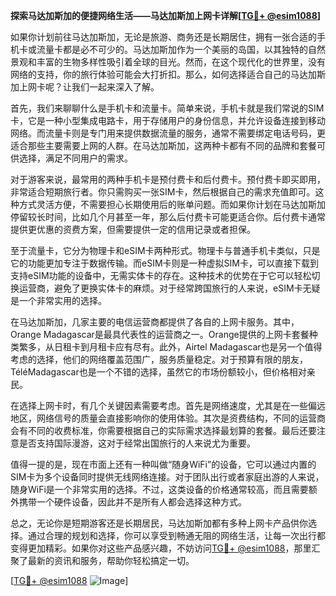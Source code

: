 **探索马达加斯加的便捷网络生活——马达加斯加上网卡详解[[TG💪+ @esim1088](https://t.me/s/esim1088)]**

如果你计划前往马达加斯加，无论是旅游、商务还是长期居住，拥有一张合适的手机卡或流量卡都是必不可少的。马达加斯加作为一个美丽的岛国，以其独特的自然景观和丰富的生物多样性吸引着全球的目光。然而，在这个现代化的世界里，没有网络的支持，你的旅行体验可能会大打折扣。那么，如何选择适合自己的马达加斯加上网卡呢？让我们一起来深入了解。

首先，我们来聊聊什么是手机卡和流量卡。简单来说，手机卡就是我们常说的SIM卡，它是一种小型集成电路卡，用于存储用户的身份信息，并允许设备连接到移动网络。而流量卡则是专门用来提供数据流量的服务，通常不需要绑定电话号码，更适合那些主要需要上网的人群。在马达加斯加，这两种卡都有不同的品牌和套餐可供选择，满足不同用户的需求。

对于游客来说，最常用的两种手机卡是预付费卡和后付费卡。预付费卡即买即用，非常适合短期旅行者。你只需购买一张SIM卡，然后根据自己的需求充值即可。这种方式灵活方便，不需要担心长期使用后的账单问题。而如果你计划在马达加斯加停留较长时间，比如几个月甚至一年，那么后付费卡可能更适合你。后付费卡通常提供更优惠的资费方案，但需要提供一定的信用记录或者担保。

至于流量卡，它分为物理卡和eSIM卡两种形式。物理卡与普通手机卡类似，只是它的功能更加专注于数据传输。而eSIM卡则是一种虚拟SIM卡，可以直接下载到支持eSIM功能的设备中，无需实体卡的存在。这种技术的优势在于它可以轻松切换运营商，避免了更换实体卡的麻烦。对于经常跨国旅行的人来说，eSIM卡无疑是一个非常实用的选择。

在马达加斯加，几家主要的电信运营商都提供了各自的上网卡服务。其中，Orange Madagascar是最具代表性的运营商之一。Orange提供的上网卡套餐种类繁多，从日租卡到月租卡应有尽有。此外，Airtel Madagascar也是另一个值得考虑的选择，他们的网络覆盖范围广，服务质量稳定。对于预算有限的朋友，TéléMadagascar也是一个不错的选择，虽然它的市场份额较小，但价格相对亲民。

在选择上网卡时，有几个关键因素需要考虑。首先是网络速度，尤其是在一些偏远地区，网络信号的质量会直接影响你的使用体验。其次是资费结构，不同的运营商会有不同的收费标准，你需要根据自己的实际需求选择最划算的套餐。最后还要注意是否支持国际漫游，这对于经常出国旅行的人来说尤为重要。

值得一提的是，现在市面上还有一种叫做“随身WiFi”的设备，它可以通过内置的SIM卡为多个设备同时提供无线网络连接。对于团队出行或者家庭出游的人来说，随身WiFi是一个非常实用的选择。不过，这类设备的价格通常较高，而且需要额外携带一个硬件设备，因此并不是所有人都会选择这种方式。

总之，无论你是短期游客还是长期居民，马达加斯加都有多种上网卡产品供你选择。通过合理的规划和选择，你可以享受到畅通无阻的网络生活，让每一次出行都变得更加精彩。如果你对这些产品感兴趣，不妨访问[TG💪+ @esim1088](https://t.me/s/esim1088)，那里汇聚了最新的资讯和服务，帮助你轻松搞定一切。

[[TG💪+ @esim1088](https://t.me/s/esim1088) ![Image](https://i.postimg.cc/4NQfJmqS/Snipaste-2025-05-13-00-14-12.png)]